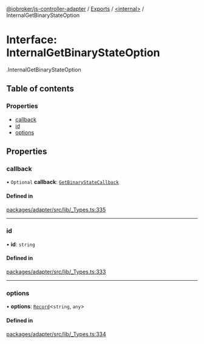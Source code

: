 [@iobroker/js-controller-adapter](../README.md) / [Exports](../modules.md) / [<internal\>](../modules/internal_.md) / InternalGetBinaryStateOption

# Interface: InternalGetBinaryStateOption

[<internal>](../modules/internal_.md).InternalGetBinaryStateOption

## Table of contents

### Properties

- [callback](internal_.InternalGetBinaryStateOption.md#callback)
- [id](internal_.InternalGetBinaryStateOption.md#id)
- [options](internal_.InternalGetBinaryStateOption.md#options)

## Properties

### callback

• `Optional` **callback**: [`GetBinaryStateCallback`](../modules/internal_.md#getbinarystatecallback)

#### Defined in

[packages/adapter/src/lib/_Types.ts:335](https://github.com/ioBroker/ioBroker.js-controller/blob/f39ffe6c/packages/adapter/src/lib/_Types.ts#L335)

___

### id

• **id**: `string`

#### Defined in

[packages/adapter/src/lib/_Types.ts:333](https://github.com/ioBroker/ioBroker.js-controller/blob/f39ffe6c/packages/adapter/src/lib/_Types.ts#L333)

___

### options

• **options**: [`Record`](../modules/internal_.md#record)<`string`, `any`\>

#### Defined in

[packages/adapter/src/lib/_Types.ts:334](https://github.com/ioBroker/ioBroker.js-controller/blob/f39ffe6c/packages/adapter/src/lib/_Types.ts#L334)
